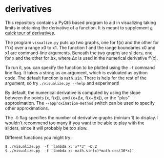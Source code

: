 # derivatives

This repository contains a PyQt5 based program to aid in visualizing
taking limits in obtaining the derivative of a function.  It is meant
to supplement [a quick tour of derivatives](https://colab.research.google.com/drive/14mF-kmMBF9N8EIqTpu-XvNlBG25cvqu6?usp=sharing).

The program `visualize.py` puts up two graphs, one for f(x) and the
other for f'(x) over a range x0 to x1.  The function f and the range
boundaries x0 and x1 are command-line arguments.  Beneath the two
graphs are sliders, one for x and the other for Δx, where Δx is used
in the numerical derivative f'(x).

To run it, you can specify the function to be plotted using the `-f`
command line flag.  It takes a string as an argument, which is
evaluated as python code.  The default function is `math.sin`.  There
is help for the rest of the argument, so try `./visualize.py --help`
and experiment!

By default, the numerical derivative is computed by using the slope
between the points (x, f(x)), and (x+Δx, f(x+Δx)), or the "plus"
approximation.  The `--approximation-method` switch can be used to
specify other approximations.

The `-D` flag specifies the number of derivative graphs (minium 1) to
display.  I wouldn't recommend too many if you want to be able to play
with the sliders, since it will probably be too slow.

Different functions you might try:
```
$ ./visualize.py  -f 'lambda x: x**3' -D 2
$ ./visualize.py  -f 'lambda x: math.sin(x)*math.cos(10*x)'
```
